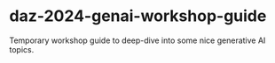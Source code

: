 # daz-2024-genai-workshop-guide
Temporary workshop guide to deep-dive into some nice generative AI topics.
